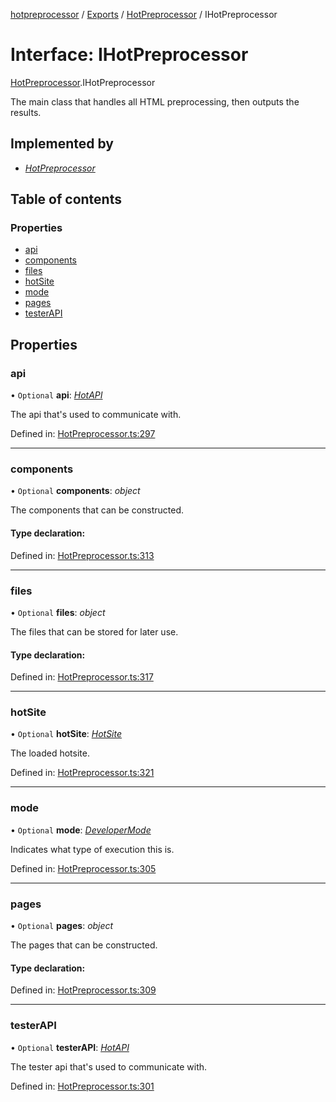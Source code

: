 [hotpreprocessor](../README.md) / [Exports](../modules.md) / [HotPreprocessor](../modules/hotpreprocessor.md) / IHotPreprocessor

# Interface: IHotPreprocessor

[HotPreprocessor](../modules/hotpreprocessor.md).IHotPreprocessor

The main class that handles all HTML preprocessing, then outputs the
results.

## Implemented by

* [*HotPreprocessor*](../classes/hotpreprocessor.hotpreprocessor-1.md)

## Table of contents

### Properties

- [api](hotpreprocessor.ihotpreprocessor.md#api)
- [components](hotpreprocessor.ihotpreprocessor.md#components)
- [files](hotpreprocessor.ihotpreprocessor.md#files)
- [hotSite](hotpreprocessor.ihotpreprocessor.md#hotsite)
- [mode](hotpreprocessor.ihotpreprocessor.md#mode)
- [pages](hotpreprocessor.ihotpreprocessor.md#pages)
- [testerAPI](hotpreprocessor.ihotpreprocessor.md#testerapi)

## Properties

### api

• `Optional` **api**: [*HotAPI*](../classes/hotapi.hotapi-1.md)

The api that's used to communicate with.

Defined in: [HotPreprocessor.ts:297](https://github.com/OurFreeLight/HotPreprocessor/blob/6714234/src/HotPreprocessor.ts#L297)

___

### components

• `Optional` **components**: *object*

The components that can be constructed.

#### Type declaration:

Defined in: [HotPreprocessor.ts:313](https://github.com/OurFreeLight/HotPreprocessor/blob/6714234/src/HotPreprocessor.ts#L313)

___

### files

• `Optional` **files**: *object*

The files that can be stored for later use.

#### Type declaration:

Defined in: [HotPreprocessor.ts:317](https://github.com/OurFreeLight/HotPreprocessor/blob/6714234/src/HotPreprocessor.ts#L317)

___

### hotSite

• `Optional` **hotSite**: [*HotSite*](hotpreprocessor.hotsite.md)

The loaded hotsite.

Defined in: [HotPreprocessor.ts:321](https://github.com/OurFreeLight/HotPreprocessor/blob/6714234/src/HotPreprocessor.ts#L321)

___

### mode

• `Optional` **mode**: [*DeveloperMode*](../enums/hot.developermode.md)

Indicates what type of execution this is.

Defined in: [HotPreprocessor.ts:305](https://github.com/OurFreeLight/HotPreprocessor/blob/6714234/src/HotPreprocessor.ts#L305)

___

### pages

• `Optional` **pages**: *object*

The pages that can be constructed.

#### Type declaration:

Defined in: [HotPreprocessor.ts:309](https://github.com/OurFreeLight/HotPreprocessor/blob/6714234/src/HotPreprocessor.ts#L309)

___

### testerAPI

• `Optional` **testerAPI**: [*HotAPI*](../classes/hotapi.hotapi-1.md)

The tester api that's used to communicate with.

Defined in: [HotPreprocessor.ts:301](https://github.com/OurFreeLight/HotPreprocessor/blob/6714234/src/HotPreprocessor.ts#L301)
